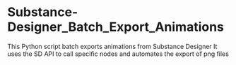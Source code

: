 # Substance-Designer_Batch_Export_Animations
This Python script batch exports animations from Substance Designer
It uses the SD API to call specific nodes and automates the export of png files